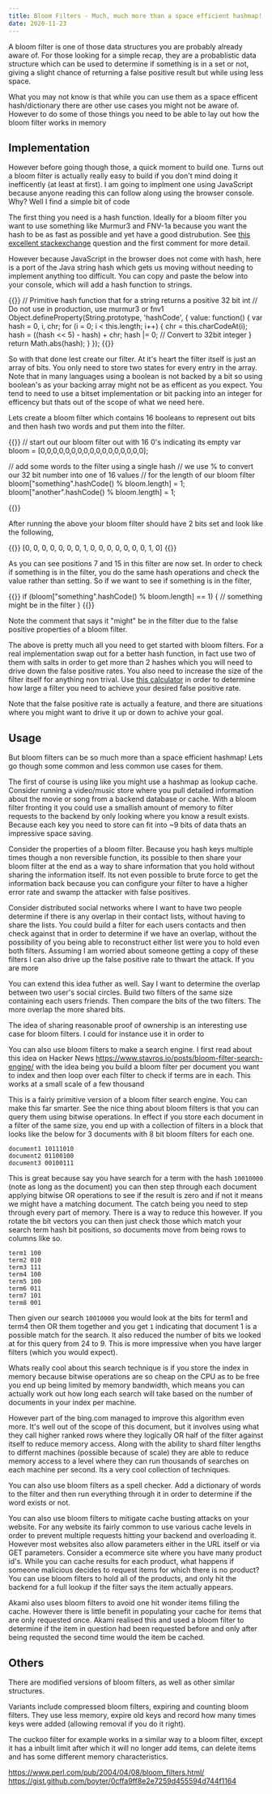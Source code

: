 ```yaml
---
title: Bloom Filters - Much, much more than a space efficient hashmap!
date: 2020-11-23
---
```


A bloom filter is one of those data structures you are probably already aware of. For those looking for a simple recap, they are a probablistic data structure which can be used to determine if something is in a set or not, giving a slight chance of returning a false positive result but while using less space.

What you may not know is that while you can use them as a space efficent hash/dictionary there are other use cases you might not be aware of. However to do some of those things you need to be able to lay out how the bloom filter works in memory

## Implementation

However before going though those, a quick moment to build one. Turns out a bloom filter is actually really easy to build if you don't mind doing it inefficently (at least at first). I am going to implment one using JavaScript because anyone reading this can follow along using the browser console. Why? Well I find a simple bit of code 

The first thing you need is a hash function. Ideally for a bloom filter you want to use something like Murmur3 and FNV-1a because you want the hash to be as fast as possible and yet have a good distrubution. See [this excellent stackexchange](https://softwareengineering.stackexchange.com/questions/49550/which-hashing-algorithm-is-best-for-uniqueness-and-speed) question and the first comment for more detail.

However because JavaScript in the browser does not come with hash, here is a port of the Java string hash which gets us moving without needing to implement anything too difficult. You can copy and paste the below into your console, which will add a hash function to strings.

{{<highlight javascript>}}
// Primitive hash function that for a string returns a positive 32 bit int
// Do not use in production, use murmur3 or fnv1
Object.defineProperty(String.prototype, 'hashCode', {
  value: function() {
    var hash = 0, i, chr;
    for (i = 0; i < this.length; i++) {
      chr   = this.charCodeAt(i);
      hash  = ((hash << 5) - hash) + chr;
      hash |= 0; // Convert to 32bit integer
    }
    return Math.abs(hash);
  }
});
{{</highlight>}}

So with that done lest create our filter. At it's heart the filter itself is just an array of bits. You only need to store two states for every entry in the array. Note that in many languages using a boolean is not backed by a bit so using boolean's as your backing array might not be as efficent as you expect. You tend to need to use a bitset implementation or bit packing into an integer for efficency but thats out of the scope of what we need here.

Lets create a bloom filter which contains 16 booleans to represent out bits and then hash two words and put them into the filter.

{{<highlight javascript>}}
// start out our bloom filter out with 16 0's indicating its empty
var bloom = [0,0,0,0,0,0,0,0,0,0,0,0,0,0,0,0,0];

// add some words to the filter using a single hash
// we use % to convert our 32 bit number into one of 16 values
// for the length of our bloom filter
bloom["something".hashCode() % bloom.length] = 1;
bloom["another".hashCode() % bloom.length] = 1;

{{</highlight>}}

After running the above your bloom filter should have 2 bits set and look like the following,

{{<highlight javascript>}}
[0, 0, 0, 0, 0, 0, 0, 1, 0, 0, 0, 0, 0, 0, 0, 1, 0]
{{</highlight>}}

As you can see positions 7 and 15 in this filter are now set. In order to check if something is in the filter, you do the same hash operations and check the value rather than setting. So if we want to see if something is in the filter,

{{<highlight javascript>}}
if (bloom["something".hashCode() % bloom.length] == 1) {
	// something might be in the filter
}
{{</highlight>}}

Note the comment that says it "might" be in the filter due to the false positive properties of a bloom filter.

The above is pretty much all you need to get started with bloom filters. For a real implementation swap out for a better hash function, in fact use two of them with salts in order to get more than 2 hashes which you will need to drive down the false positive rates. You also need to increase the size of the filter itself for anything non trival. Use [this calculator](https://hur.st/bloomfilter/) in order to determine how large a filter you need to achieve your desired false positive rate.

Note that the false positive rate is actually a feature, and there are situations where you might want to drive it up or down to achive your goal.

## Usage

But bloom filters can be so much more than a space efficient hashmap! Lets go though some common and less common use cases for them.

The first of course is using like you might use a hashmap as lookup cache. Consider running a video/music store where you pull detailed information about the movie or song from a backend database or cache. With a bloom filter fronting it you could use a smallish amount of memory to filter requests to the backend by only looking where you know a result exists. Because each key you need to store can fit into ~9 bits of data thats an impressive space saving.

Consider the properties of a bloom filter. Because you hash keys multiple times though a non reversible function, its possible to then share your bloom filter at the end as a way to share information that you hold without sharing the information itself. Its not even possible to brute force to get the information back because you can configure your filter to have a higher error rate and swamp the attacker with false positives.

Consider distributed social networks where I want to have two people determine if there is any overlap in their contact lists, without having to share the lists. You could build a filter for each users contacts and then check against that in order to determine if we have an overlap, without the possibility of you being able to reconstruct either list were you to hold even both filters. Assuming I am worried about someone getting a copy of these filters I can also drive up the false positive rate to thwart the attack. If you are more 

You can extend this idea futher as well. Say I want to determine the overlap between two user's social circles. Build two filters of the same size containing each users friends. Then compare the bits of the two filters. The more overlap the more shared bits.

The idea of sharing reasonable proof of ownership is an interesting use case for bloom filters. I could for instance use it in order to 

You can also use bloom filters to make a search engine. I first read about this idea on Hacker News https://www.stavros.io/posts/bloom-filter-search-engine/ with the idea being you build a bloom filter per document you want to index and then loop over each filter to check if terms are in each. This works at a small scale of a few thousand 

This is a fairly primitive version of a bloom filter search engine. You can make this far smarter. See the nice thing about bloom filters is that you can query them using bitwise operations. In effect if you store each document in a filter of the same size, you end up with a collection of filters in a block that looks like the below for 3 documents with 8 bit bloom filters for each one.

```
document1 10111010
document2 01100100
document3 00100111
```

This is great because say you have search for a term with the hash `10010000` (note as long as the document) you can then step through each document applying bitwise OR operations to see if the result is zero and if not it means we might have a matching document. The catch being you need to step through every part of memory. There is a way to reduce this however. If you rotate the bit vectors you can then just check those which match your search term hash bit positions, so documents move from being rows to columns like so.

```
term1 100
term2 010
term3 111
term4 100
term5 100
term6 011
term7 101
term8 001
```

Then given our search `10010000` you would look at the bits for term1 and term4 then OR them together and you get `1` indicating that document 1 is a possible match for the search. It also reduced the number of bits we looked at for this query from 24 to 9. This is more impressive when you have larger filters (which you would expect). 

Whats really cool about this search technique is if you store the index in memory because bitwise operations are so cheap on the CPU as to be free you end up being limited by memory bandwidth, which means you can actually work out how long each search will take based on the number of documents in your index per machine.

However part of the bing.com managed to improve this algorithm even more. It's well out of the scope of this document, but it involves using what they call higher ranked rows where they logically OR half of the filter against itself to reduce memory access. Along with the ability to shard filter lengths to differnt machines (possible because of scale) they are able to reduce memory access to a level where they can run thousands of searches on each machine per second. Its a very cool collection of techniques.

You can also use bloom filters as a spell checker. Add a dictionary of words to the filter and then run everything through it in order to determine if the word exists or not.

You can also use bloom filters to mitigate cache busting attacks on your website. For any website its fairly common to use various cache levels in order to prevent multiple requests hitting your backend and overloading it. However most websites also allow parameters either in the URL itself or via GET parameters. Consider a ecommerce site where you have many product id's. While you can cache results for each product, what happens if someone malicious decides to request items for which there is no product? You can use bloom filters to hold all of the products, and only hit the backend for a full lookup if the filter says the item actually appears.

Akami also uses bloom filters to avoid one hit wonder items filling the cache. However there is little benefit in populating your cache for items that are only requested once. Akami realised this and used a bloom filter to determine if the item in question had been requested before and only after being requsted the second time would the item be cached.


## Others

There are modified versions of bloom filters, as well as other similar structures. 

Variants include compressed bloom filters, expiring and counting bloom filters. They use less memory, expire old keys and record how many times keys were added (allowing removal if you do it right).

The cuckoo filter for example works in a similar way to a bloom filter, except it has a inbuilt limit after which it will no longer add items, can delete items and has some different memory characteristics.


https://www.perl.com/pub/2004/04/08/bloom_filters.html/
https://gist.github.com/boyter/0cffa9ff8e2e7259d455594d744f1164
